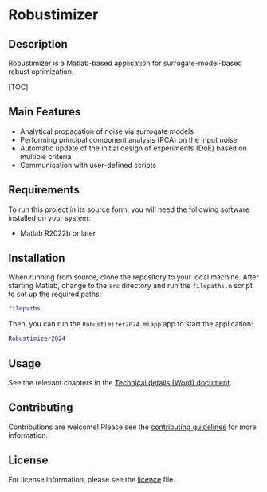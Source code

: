 # Robustimizer

## Description

Robustimizer is a Matlab-based application for surrogate-model-based robust optimization.

[TOC]

## Main Features

- Analytical propagation of noise via surrogate models
- Performing principal component analysis (PCA) on the input noise
- Automatic update of the initial design of experiments (DoE) based on multiple criteria
- Communication with user-defined scripts

## Requirements

To run this project in its source form, you will need the following software installed on your system:

- Matlab R2022b or later

## Installation

When running from source, clone the repository to your local machine. After starting Matlab, change to the `src` directory and run the `filepaths.m` script to set up the required paths:

```matlab
filepaths
```

Then, you can run the `Robustimizer2024.mlapp` app to start the application:.

```matlab
Robustimizer2024
```

## Usage

See the relevant chapters in the [Technical details (Word) document](<documentation/Technical details.docx>).

## Contributing

Contributions are welcome! Please see the [contributing guidelines](CONTRIBUTING.md) for more information.

## License

For license information, please see the [licence](LICENSE.md) file.
